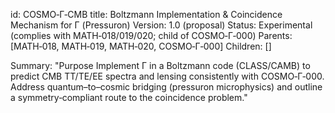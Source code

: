 id: COSMO‑Γ‑CMB
title: Boltzmann Implementation & Coincidence Mechanism for Γ (Pressuron)
Version: 1.0 (proposal)
Status: Experimental (complies with MATH‑018/019/020; child of COSMO‑Γ‑000)
Parents: [MATH‑018, MATH‑019, MATH‑020, COSMO‑Γ‑000]
Children: []

Summary: "Purpose
Implement Γ in a Boltzmann code (CLASS/CAMB) to predict CMB TT/TE/EE spectra and lensing consistently with COSMO‑Γ‑000. Address quantum–to–cosmic bridging (pressuron microphysics) and outline a symmetry‑compliant route to the coincidence problem."